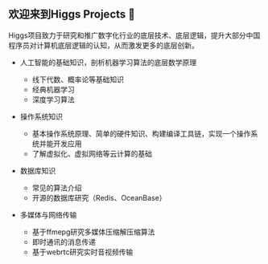 ## 欢迎来到Higgs Projects 👋

Higgs项目致力于研究和推广数字化行业的底层技术、底层逻辑，提升大部分中国程序员对计算机底层逻辑的认知，从而激发更多的底层创新。
  
- 人工智能的基础知识，剖析机器学习算法的底层数学原理
  - 线下代数、概率论等基础知识
  - 经典机器学习
  - 深度学习算法
    
- 操作系统知识
  - 基本操作系统原理、简单的硬件知识、构建编译工具链，实现一个操作系统并能开发应用
  - 了解虚拟化、虚拟网络等云计算的基础

- 数据库知识
  - 常见的算法介绍
  - 开源的数据库研究（Redis、OceanBase）

- 多媒体与网络传输
  - 基于ffmepg研究多媒体压缩解压缩算法
  - 即时通讯的消息传递
  - 基于webrtc研究实时音视频传输


